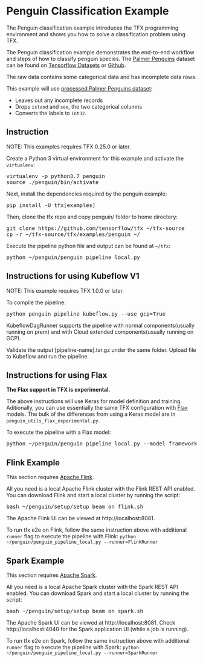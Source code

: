 # Penguin Classification Example

The Penguin classification example introduces the TFX programming
environment and shows you how to solve a classification problem using
TFX.

The Penguin classification example demonstrates the end-to-end workflow
and steps of how to classify penguin species.
The [Palmer Penguins](https://allisonhorst.github.io/palmerpenguins/articles/intro.html) dataset can be found on [Tensorflow Datasets](https://www.tensorflow.org/datasets/catalog/penguins) or [Github](https://github.com/allisonhorst/palmerpenguins).

The raw data contains some categorical data and has incomplete data rows.

This example will use
[processed Palmer Penguins dataset](https://storage.googleapis.com/download.tensorflow.org/data/palmer_penguins/penguins_processed.csv):
* Leaves out any incomplete records
* Drops `island` and `sex`, the two categorical columns
* Converts the labels to `int32`.

## Instruction

NOTE: This examples requires TFX 0.25.0 or later.

Create a Python 3 virtual environment for this example and activate the
`virtualenv`:

<pre class="devsite-terminal devsite-click-to-copy">
virtualenv -p python3.7 penguin
source ./penguin/bin/activate
</pre>

Next, install the dependencies required by the penguin example:

<pre class="devsite-terminal devsite-click-to-copy">
pip install -U tfx[examples]
</pre>

Then, clone the tfx repo and copy penguin/ folder to home directory:

<pre class="devsite-terminal devsite-click-to-copy">
git clone https://github.com/tensorflow/tfx ~/tfx-source
cp -r ~/tfx-source/tfx/examples/penguin ~/
</pre>

Execute the pipeline python file and output can be found at `~/tfx`:

<pre class="devsite-terminal devsite-click-to-copy">
python ~/penguin/penguin_pipeline_local.py
</pre>

## Instructions for using Kubeflow V1

NOTE: This example requires TFX 1.0.0 or later.

To compile the pipeline:

<pre class="devsite-terminal devsite-click-to-copy">
python penguin_pipeline_kubeflow.py --use_gcp=True
</pre>

KubeflowDagRunner supports the pipeline with normal components(usually running
on prem) and with Cloud extended components(usually running on GCP).

Validate the output [pipeline-name].tar.gz under the same folder.
Upload file to Kubeflow and run the pipeline.


## Instructions for using Flax

**The Flax support in TFX is experimental.**

The above instructions will use Keras for model definition and training.
Aditionally, you can use essentially the same TFX configuration with
[Flax](https://github.com/google/flax) models. The bulk of the differences
from using a Keras model are in `penguin_utils_flax_experimental.py`.

To execute the pipeline with a Flax model:
<pre class="devsite-terminal devsite-click-to-copy">
python ~/penguin/penguin_pipeline_local.py --model_framework=flax_experimental
</pre>

## Flink Example

This section requires [Apache Flink](https://flink.apache.org/).

All you need is a local Apache Flink cluster with the Flink REST API enabled.
You can download Flink and start a local cluster by running the script:

<pre class="devsite-terminal devsite-click-to-copy">
bash ~/penguin/setup/setup_beam_on_flink.sh
</pre>

The Apache Flink UI can be viewed at http://localhost:8081.

To run tfx e2e on Flink, follow the same instruction above with additional
`runner` flag to execute the pipeline with Flink:
`python ~/penguin/penguin_pipeline_local.py --runner=FlinkRunner`

## Spark Example

This section requires [Apache Spark](https://spark.apache.org/).

All you need is a local Apache Spark cluster with the Spark REST API enabled.
You can download Spark and start a local cluster by running the script:

<pre class="devsite-terminal devsite-click-to-copy">
bash ~/penguin/setup/setup_beam_on_spark.sh
</pre>

The Apache Spark UI can be viewed at http://localhost:8081. Check
http://localhost:4040 for the Spark application UI (while a job is running).

To run tfx e2e on Spark, follow the same instruction above with additional
`runner` flag to execute the pipeline with Spark:
`python ~/penguin/penguin_pipeline_local.py --runner=SparkRunner`

